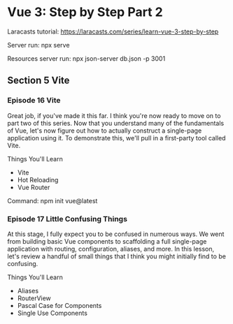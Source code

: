 # Vue 3: Step by Step Part 2

Laracasts tutorial: https://laracasts.com/series/learn-vue-3-step-by-step

Server run: npx serve

Resources server run: npx json-server db.json -p 3001

## Section 5 Vite
### Episode 16 Vite

Great job, if you've made it this far. I think you're now ready to move on to part two of this series. Now that you understand many of the fundamentals of Vue, let's now figure out how to actually construct a single-page application using it. To demonstrate this, we'll pull in a first-party tool called Vite.

Things You'll Learn
- Vite
- Hot Reloading
- Vue Router

Command:
npm init vue@latest

### Episode 17 Little Confusing Things

At this stage, I fully expect you to be confused in numerous ways. We went from building basic Vue components to scaffolding a full single-page application with routing, configuration, aliases, and more. In this lesson, let's review a handful of small things that I think you might initially find to be confusing.

Things You'll Learn
- Aliases
- RouterView
- Pascal Case for Components
- Single Use Components